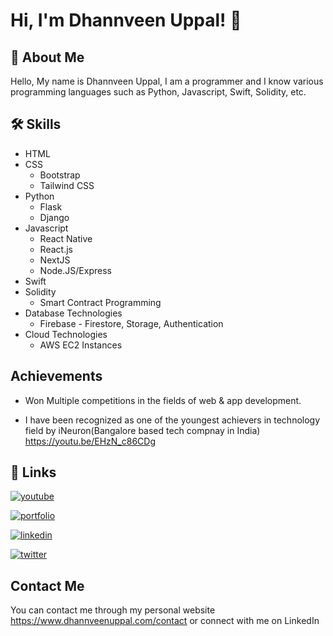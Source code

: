 
# Hi, I'm Dhannveen Uppal! 👋


## 🚀 About Me
Hello, My name is Dhannveen Uppal, I am a programmer and I know various programming languages such as Python, Javascript, Swift, Solidity, etc.

## 🛠 Skills
- HTML
- CSS
    - Bootstrap
    - Tailwind CSS
- Python
    - Flask
    - Django
- Javascript
    - React Native
    - React.js
    - NextJS
    - Node.JS/Express
- Swift
- Solidity
    - Smart Contract Programming
- Database Technologies
    - Firebase - Firestore, Storage, Authentication
- Cloud Technologies
    - AWS  EC2 Instances
## Achievements

- Won Multiple competitions in the fields of web & app development.

- I have been recognized as one of the youngest achievers in technology field by iNeuron(Bangalore based tech compnay in India)
https://youtu.be/EHzN_c86CDg

## 🔗 Links
[![youtube](https://img.shields.io/badge/youtube-red?style=for-the-badge&logo=youtube&logoColor=white)](https://www.youtube.com/channel/UC2dat8AYqCQu3quJXoAeGeQ)

[![portfolio](https://img.shields.io/badge/my_portfolio-000?style=for-the-badge&logo=ko-fi&logoColor=white)](https://dhannveenuppal.com/)

[![linkedin](https://img.shields.io/badge/linkedin-0A66C2?style=for-the-badge&logo=linkedin&logoColor=white)](https://www.linkedin.com/in/dhannveen-uppal-388653245)

[![twitter](https://img.shields.io/badge/twitter-1DA1F2?style=for-the-badge&logo=twitter&logoColor=white)](https://twitter.com/DhannveenUppal)


## Contact Me

You can contact me through my personal website https://www.dhannveenuppal.com/contact or connect with me on LinkedIn

